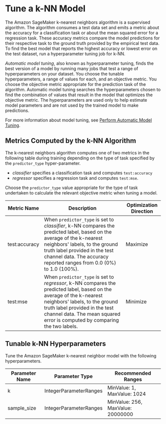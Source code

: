 # Tune a k\-NN Model<a name="kNN-tuning"></a>

The Amazon SageMaker k\-nearest neighbors algorithm is a supervised algorithm\. The algorithm consumes a test data set and emits a metric about the accuracy for a classification task or about the mean squared error for a regression task\. These accuracy metrics compare the model predictions for their respective task to the ground truth provided by the empirical test data\. To find the best model that reports the highest accuracy or lowest error on the test dataset, run a hyperparameter tuning job for k\-NN\. 

*Automatic model tuning*, also known as hyperparameter tuning, finds the best version of a model by running many jobs that test a range of hyperparameters on your dataset\. You choose the tunable hyperparameters, a range of values for each, and an objective metric\. You choose the objective metric appropriate for the prediction task of the algorithm\. Automatic model tuning searches the hyperparameters chosen to find the combination of values that result in the model that optimizes the objective metric\. The hyperparameters are used only to help estimate model parameters and are not used by the trained model to make predictions\.

For more information about model tuning, see [Perform Automatic Model Tuning](automatic-model-tuning.md)\.

## Metrics Computed by the k\-NN Algorithm<a name="km-metrics"></a>

The k\-nearest neighbors algorithm computes one of two metrics in the following table during training depending on the type of task specified by the `predictor_type` hyper\-parameter\. 
+ *classifier* specifies a classification task and computes `test:accuracy` 
+ *regressor* specifies a regression task and computes `test:mse`\.

Choose the `predictor_type` value appropriate for the type of task undertaken to calculate the relevant objective metric when tuning a model\.


| Metric Name | Description | Optimization Direction | 
| --- | --- | --- | 
| test:accuracy |  When `predictor_type` is set to *classifier*, k\-NN compares the predicted label, based on the average of the k\-nearest neighbors' labels, to the ground truth label provided in the test channel data\. The accuracy reported ranges from 0\.0 \(0%\) to 1\.0 \(100%\)\.  |  Maximize  | 
| test:mse |  When `predictor_type` is set to *regressor*, k\-NN compares the predicted label, based on the average of the k\-nearest neighbors' labels, to the ground truth label provided in the test channel data\. The mean squared error is computed by comparing the two labels\.  |  Minimize  | 



## Tunable k\-NN Hyperparameters<a name="km-tunable-hyperparameters"></a>

Tune the Amazon SageMaker k\-nearest neighbor model with the following hyperparameters\.


| Parameter Name | Parameter Type | Recommended Ranges | 
| --- | --- | --- | 
| k |  IntegerParameterRanges  |  MinValue: 1, MaxValue: 1024  | 
| sample\_size |  IntegerParameterRanges  |  MinValue: 256, MaxValue: 20000000  | 